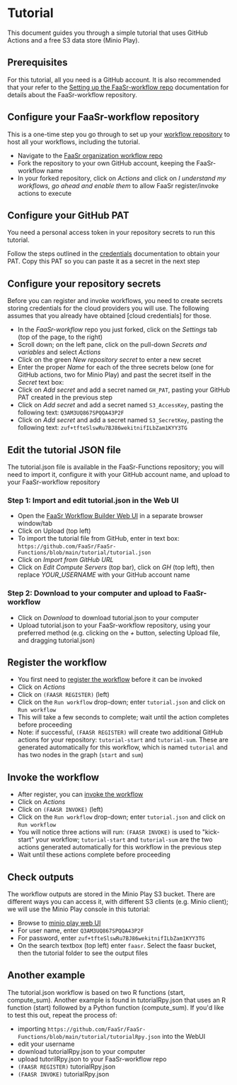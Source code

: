 # Tutorial

This document guides you through a simple tutorial that uses GitHub Actions and a free S3 data store (Minio Play).

## Prerequisites

For this tutorial, all you need is a GitHub account. It is also recommended that your refer to the [Setting up the FaaSr-workflow repo](./workflow_repo.md) documentation for details about the FaaSr-workflow repository.

## Configure your FaaSr-workflow repository

This is a one-time step you go through to set up your [workflow repository] to host all your workflows, including the tutorial.

- Navigate to the [FaaSr organization workflow repo](https://github.com/FaaSr/FaaSr-workflow)
- Fork the repository to your own GitHub account, keeping the FaaSr-workflow name
- In your forked repository, click on _Actions_ and click on _I understand my workflows, go ahead and enable them_ to allow FaaSr register/invoke actions to execute

## Configure your GitHub PAT

You need a personal access token in your repository secrets to run this tutorial.

Follow the steps outlined in the [credentials] documentation to obtain your PAT. Copy this PAT so you can paste it as a secret in the next step

## Configure your repository secrets

Before you can register and invoke workflows, you need to create secrets storing credentials for the cloud providers you will use. The following assumes that you already have obtained [cloud credentials] for those.

- In the _FaaSr-workflow_ repo you just forked, click on the _Settings_ tab (top of the page, to the right)
- Scroll down; on the left pane, click on the pull-down _Secrets and variables_ and select _Actions_
- Click on the green _New repository secret_ to enter a new secret
- Enter the proper _Name_ for each of the three secrets below (one for GitHub actions, two for Minio Play) and past the secret itself in the _Secret_ text box:
- Click on _Add secret_ and add a secret named `GH_PAT`, pasting your GitHub PAT created in the previous step
- Click on _Add secret_ and add a secret named `S3_AccessKey`, pasting the following text: `Q3AM3UQ867SPQQA43P2F`
- Click on _Add secret_ and add a secret named `S3_SecretKey`, pasting the following text: `zuf+tfteSlswRu7BJ86wekitnifILbZam1KYY3TG`

## Edit the tutorial JSON file

The tutorial.json file is available in the FaaSr-Functions repository; you will need to import it, configure it with your GitHub account name, and upload to your FaaSr-workflow repository

### Step 1: Import and edit tutorial.json in the Web UI

- Open the [FaaSr Workflow Builder Web UI] in a separate browser window/tab
- Click on Upload (top left)
- To import the tutorial file from GitHub, enter in text box: `https://github.com/FaaSr/FaaSr-Functions/blob/main/tutorial/tutorial.json`
- Click on _Import from GitHub URL_
- Click on _Edit Compute Servers_ (top bar), click on _GH_ (top left), then replace _YOUR_USERNAME_ with your GitHub account name

### Step 2: Download to your computer and upload to FaaSr-workflow

- Click on _Download_ to download tutorial.json to your computer
- Upload tutorial.json to your FaaSr-workflow repository, using your preferred method (e.g. clicking on the _+_ button, selecting Upload file, and dragging tutorial.json)

## Register the workflow

- You first need to [register the workflow] before it can be invoked
- Click on _Actions_
- Click on `(FAASR REGISTER)` (left)
- Click on the `Run workflow` drop-down; enter `tutorial.json` and click on `Run workflow`
- This will take a few seconds to complete; wait until the action completes before proceeding
- Note: if successful, `(FAASR REGISTER)` will create two additional GitHub actions for your repository: `tutorial-start` and `tutorial-sum`. These are generated automatically for this workflow, which is named `tutorial` and has two nodes in the graph (`start` and `sum`)

## Invoke the workflow

- After register, you can [invoke the workflow]
- Click on _Actions_
- Click on `(FAASR INVOKE)` (left)
- Click on the `Run workflow` drop-down; enter `tutorial.json` and click on `Run workflow`
- You will notice three actions will run: `(FAASR INVOKE)` is used to "kick-start" your workflow; `tutorial-start` and `tutorial-sum` are the two actions generated automatically for this workflow in the previous step
- Wait until these actions complete before proceeding

## Check outputs

The workflow outputs are stored in the Minio Play S3 bucket. There are different ways you can access it, with different S3 clients (e.g. Minio client); we will use the Minio Play console in this tutorial:

- Browse to [minio play web UI](https://play.min.io:9443/login)
- For user name, enter `Q3AM3UQ867SPQQA43P2F`
- For password, enter `zuf+tfteSlswRu7BJ86wekitnifILbZam1KYY3TG`
- On the search textbox (top left) enter `faasr`. Select the faasr bucket, then the tutorial folder to see the output files

## Another example

The tutorial.json workflow is based on two R functions (start, compute_sum). Another example is found in tutorialRpy.json that uses an R function (start) followed by a Python function (compute_sum). If you'd like to test this out, repeat the process of:

- importing `https://github.com/FaaSr/FaaSr-Functions/blob/main/tutorial/tutorialRpy.json` into the WebUI
- edit your username
- download tutorialRpy.json to your computer
- upload tutorilRpy.json to your FaaSr-workflow repo
- `(FAASR REGISTER)` tutorialRpy.json
- `(FAASR INVOKE)` tutorialRpy.json

[workflow repository]: workflow_repo.md
[credentials]: credentials.md
[FaaSr Workflow Builder Web UI]: https://faasr.io/FaaSr-workflow-builder/
[register the workflow]: register_workflow.md
[invoke the workflow]: invoke_workflow.md
